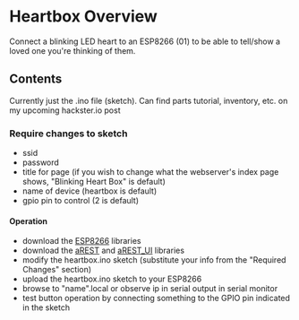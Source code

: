 # Heartbox Overview
Connect a blinking LED heart to an ESP8266 (01) to be able to tell/show a loved one you're thinking of them.

## Contents
Currently just the .ino file (sketch). Can find parts tutorial, inventory, etc. on my upcoming hackster.io post 

### Require changes to sketch
-  ssid
-  password
-  title for page (if you wish to change what the webserver's index page shows, "Blinking Heart Box" is default)
-  name of device (heartbox is default)
-  gpio pin to control (2 is default)

#### Operation
-  download the [ESP8266](https://github.com/esp8266/Arduino) libraries
-  download the [aREST](https://github.com/marcoschwartz/aREST) and [aREST_UI](https://github.com/marcoschwartz/aREST_UI) libraries
-  modify the heartbox.ino sketch (substitute your info from the "Required Changes" section)
-  upload the heartbox.ino sketch to your ESP8266
-  browse to "name".local or observe ip in serial output in serial monitor
-  test button operation by connecting something to the GPIO pin indicated in the sketch
